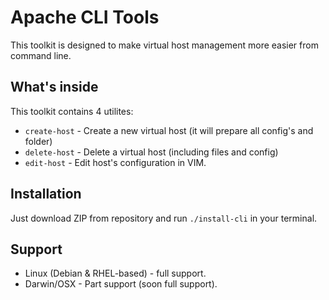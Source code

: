 # Apache CLI Tools

This toolkit is designed to make virtual host management more easier from command line.

## What's inside
This toolkit contains 4 utilites:
* `create-host` - Create a new virtual host (it will prepare all config's and folder)
* `delete-host` - Delete a virtual host (including files and config)
* `edit-host` - Edit host's configuration in VIM.

## Installation
Just download ZIP from repository and run `./install-cli` in your terminal.

## Support
* Linux (Debian & RHEL-based) - full support.
* Darwin/OSX - Part support (soon full support). 
